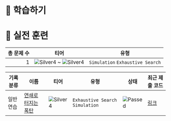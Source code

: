 # 📖 학습하기

# 🥇 실전 훈련
|총 문제 수|티어|유형|
|---:|---|---|
|1|![Silver4][s4] ~ ![Silver4][s4]|`Simulation` `Exhaustive Search`|

|기록분류|이름|티어|유형|상태|최근 제출 코드|
|---|---|---|---|---|---|
|일반 연습|[연쇄로 터지는 폭탄](https://www.codetree.ai/training-field/search/problems/series-of-bombs-detonating)|![Silver4][s4]|`Exhaustive Search` `Simulation`|![Passed][passed]|[링크](https://github.com/Endura0535/codetree-TILs/blob/main/240714/%EC%97%B0%EC%87%84%EB%A1%9C%20%ED%84%B0%EC%A7%80%EB%8A%94%20%ED%8F%AD%ED%83%84/series-of-bombs-detonating.java)|










[b5]: https://img.shields.io/badge/Bronze_5-%235D3E31.svg
[b4]: https://img.shields.io/badge/Bronze_4-%235D3E31.svg
[b3]: https://img.shields.io/badge/Bronze_3-%235D3E31.svg
[b2]: https://img.shields.io/badge/Bronze_2-%235D3E31.svg
[b1]: https://img.shields.io/badge/Bronze_1-%235D3E31.svg
[s5]: https://img.shields.io/badge/Silver_5-%23394960.svg
[s4]: https://img.shields.io/badge/Silver_4-%23394960.svg
[s3]: https://img.shields.io/badge/Silver_3-%23394960.svg
[s2]: https://img.shields.io/badge/Silver_2-%23394960.svg
[s1]: https://img.shields.io/badge/Silver_1-%23394960.svg
[g5]: https://img.shields.io/badge/Gold_5-%23FFC433.svg
[g4]: https://img.shields.io/badge/Gold_4-%23FFC433.svg
[g3]: https://img.shields.io/badge/Gold_3-%23FFC433.svg
[g2]: https://img.shields.io/badge/Gold_2-%23FFC433.svg
[g1]: https://img.shields.io/badge/Gold_1-%23FFC433.svg
[p5]: https://img.shields.io/badge/Platinum_5-%2376DDD8.svg
[p4]: https://img.shields.io/badge/Platinum_4-%2376DDD8.svg
[p3]: https://img.shields.io/badge/Platinum_3-%2376DDD8.svg
[p2]: https://img.shields.io/badge/Platinum_2-%2376DDD8.svg
[p1]: https://img.shields.io/badge/Platinum_1-%2376DDD8.svg
[passed]: https://img.shields.io/badge/Passed-%23009D27.svg
[failed]: https://img.shields.io/badge/Failed-%23D24D57.svg
[easy]: https://img.shields.io/badge/쉬움-%235cb85c.svg?for-the-badge
[medium]: https://img.shields.io/badge/보통-%23FFC433.svg?for-the-badge
[hard]: https://img.shields.io/badge/어려움-%23D24D57.svg?for-the-badge